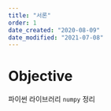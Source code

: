 ```yaml
---
title: "서론"
order: 1
date_created: "2020-08-09"
date_modified: "2021-07-08"
---
```


# Objective

파이썬 라이브러리 `numpy` 정리